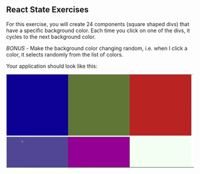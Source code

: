 ## React State Exercises

For this exercise, you will create 24 components (square shaped divs) that have a specific background color. Each time you click on one of the divs, it cycles to the next background color.

_BONUS_ - Make the background color changing random, i.e. when I click a color, it selects randomly from the list of colors.

Your application should look like this:

![Random Colors](./clickcolors.gif)
